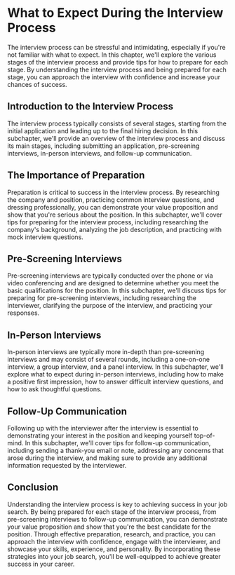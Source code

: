What to Expect During the Interview Process
===========================================================================================

The interview process can be stressful and intimidating, especially if you're not familiar with what to expect. In this chapter, we'll explore the various stages of the interview process and provide tips for how to prepare for each stage. By understanding the interview process and being prepared for each stage, you can approach the interview with confidence and increase your chances of success.

Introduction to the Interview Process
-------------------------------------

The interview process typically consists of several stages, starting from the initial application and leading up to the final hiring decision. In this subchapter, we'll provide an overview of the interview process and discuss its main stages, including submitting an application, pre-screening interviews, in-person interviews, and follow-up communication.

The Importance of Preparation
-----------------------------

Preparation is critical to success in the interview process. By researching the company and position, practicing common interview questions, and dressing professionally, you can demonstrate your value proposition and show that you're serious about the position. In this subchapter, we'll cover tips for preparing for the interview process, including researching the company's background, analyzing the job description, and practicing with mock interview questions.

Pre-Screening Interviews
------------------------

Pre-screening interviews are typically conducted over the phone or via video conferencing and are designed to determine whether you meet the basic qualifications for the position. In this subchapter, we'll discuss tips for preparing for pre-screening interviews, including researching the interviewer, clarifying the purpose of the interview, and practicing your responses.

In-Person Interviews
--------------------

In-person interviews are typically more in-depth than pre-screening interviews and may consist of several rounds, including a one-on-one interview, a group interview, and a panel interview. In this subchapter, we'll explore what to expect during in-person interviews, including how to make a positive first impression, how to answer difficult interview questions, and how to ask thoughtful questions.

Follow-Up Communication
-----------------------

Following up with the interviewer after the interview is essential to demonstrating your interest in the position and keeping yourself top-of-mind. In this subchapter, we'll cover tips for follow-up communication, including sending a thank-you email or note, addressing any concerns that arose during the interview, and making sure to provide any additional information requested by the interviewer.

Conclusion
----------

Understanding the interview process is key to achieving success in your job search. By being prepared for each stage of the interview process, from pre-screening interviews to follow-up communication, you can demonstrate your value proposition and show that you're the best candidate for the position. Through effective preparation, research, and practice, you can approach the interview with confidence, engage with the interviewer, and showcase your skills, experience, and personality. By incorporating these strategies into your job search, you'll be well-equipped to achieve greater success in your career.
